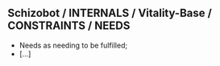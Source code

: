## Schizobot / INTERNALS / Vitality-Base / CONSTRAINTS / NEEDS
* Needs as needing to be fulfilled;
* [...]
